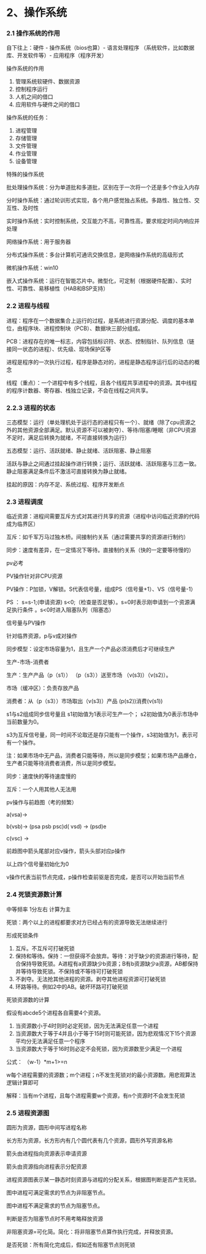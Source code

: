 # 2、操作系统

### 2.1 操作系统的作用

自下往上：硬件 - 操作系统（bios也算）- 语言处理程序 （系统软件，比如数据库、开发软件等）- 应用程序（程序开发）

操作系统的作用

1. 管理系统软硬件、数据资源
2. 控制程序运行
3. 人机之间的借口
4. 应用软件与硬件之间的借口



操作系统的任务：

1. 进程管理
2. 存储管理
3. 文件管理
4. 作业管理
5. 设备管理



特殊的操作系统

批处理操作系统：分为单道批和多道批，区别在于一次将一个还是多个作业入内存

分时操作系统：通过轮训形式实现，各个用户感觉独占系统。多路性、独立性、交互性、及时性

实时操作系统：实时控制系统，交互能力不高，可靠性高，要求规定时间内响应并处理

网络操作系统：用于服务器

分布式操作系统：多台计算机可通讯交换信息，是网络操作系统的高级形式

微机操作系统：win10

嵌入式操作系统：运行在智能芯片中。微型化，可定制（根据硬件配置）、实时性、可靠性、易移植性（HAB和BSP支持）





### 2.2 进程与线程

进程：程序在一个数据集合上运行的过程，是系统进行资源分配、调度的基本单位，由程序块、进程控制块（PCB）、数据块三部分组成。

PCB：进程存在的唯一标志，内容包括标识符、状态、控制指针、队列信息（链接同一状态的进程）、优先级、现场保护区等

进程是程序的一次执行过程，程序是静态对的，进程是静态程序运行后的动态的概念

线程（重点）：一个进程中有多个线程，且各个线程共享进程中的资源。其中线程的程序计数器、寄存器、栈独立记录，不会在线程之间共享。



### 2.2.3 进程的状态

三态模型：运行（单处理机处于运行态的进程只有一个）、就绪（除了cpu资源之外的其他资源全部满足。默认资源不可以被剥夺）、等待/阻塞/睡眠（非CPU资源不足时，满足后转换为就绪，不可直接转换为运行）



五态模型：运行、活跃就绪、静止就绪、活跃阻塞、静止阻塞

活跃与静止之间通过挂起操作进行转换；运行、活跃就绪、活跃阻塞与三态一致。静止阻塞满足条件后不激活可直接转换为静止就绪。

挂起的原因：内存不足、系统过程、程序开发断点



### 2.3 进程调度

临近资源：进程间需要互斥方式对其进行共享的资源（进程中访问临近资源的代码成为临界区）

互斥：如千军万马过独木桥。间接制约关系（通过需要共享的资源进行制约）

同步：速度有差异，在一定情况下等待。直接制约关系（快的一定要等待慢的）



pv必考

PV操作针对非CPU资源

PV操作：P加锁，V解锁。S代表信号量，组成PS（信号量+1）、VS（信号量-1）

PS ： s=s-1;(申请资源)   s<0;（检查是否足够）。s=0时表示刚申请到一个资源满足执行条件 。s<0时进入阻塞队列（阻塞态）



信号量与PV操作

针对临界资源，p与v成对操作



同步模型：设定市场容量为1，且生产一个产品必须消费后才可继续生产

生产-市场-消费者

生产：生产产品（p（s1））   （p（s3））送至市场  （v(s3)）（v(s2)）。

市场（缓冲区）：负责存放产品

消费者：从（p（s3））市场取出（v(s3)）产品 (p(s2))消费(v(s1))

s1与s2组成同步信号量且 s1初始值为1表示可生产一个； s2初始值为0表示市场中当前数量为0。

s3为互斥信号量，同一时间不论取还是存只能有一个操作，s3初始值为1，表示可有一个操作。



注：如果市场中无产品，消费者只能等待，所以是同步模型；如果市场产品爆仓，生产者只能等待消费者消费，所以是同步模型。

同步：速度快的等待速度慢的

互斥：一个人用其他人无法用



pv操作与前趋图（考的频繁）

a(vsa)->

b(vsb)-> (psa psb psc)d( vsd) -> (psd)e

c(vsc) ->

前趋图中箭头尾部对应v操作，箭头头部对应p操作

以上四个信号量初始化为0

v操作代表当前节点完成，p操作检查前驱是否完成，是否可以开始当前节点



### 2.4 死锁资源数计算

中等频率 1分左右 计算为主

死锁：两个以上的进程都要求对方已经占有的资源导致无法继续进行

形成死锁条件

1. 互斥。不互斥可打破死锁
2. 保持和等待。保持：一但获得不会放弃。等待：对于缺少的资源进行等待，配合保持导致死锁。A进程有a资源缺少b资源；B有b资源缺少a资源，AB都保持并等待导致死锁。不保持或不等待可打破死锁
3. 不剥夺。无法抢其他进程的资源。剥夺其他进程资源可打破死锁
4. 环路等待。例如2中的AB。破坏环路可打破死锁



死锁资源数的计算

假设有abcde5个进程各自需要4个资源。

1. 当资源数小于4时则时必定死锁，因为无法满足任意一个进程
2. 当资源数大于等于4并且小于等于15时则可能死锁，因为悲观情况下15个资源平均分无法满足任意一个程序
3. 当资源数大于等于16时则必定不会死锁，因为资源数至少满足一个进程

公式： （w-1）*m+1>=n

w每个进程需要的资源数；m个进程；n不发生死锁对的最小资源数。用悲观算法逻辑计算即可

解释：当有m个进程，且每个进程需要w个资源，有n个资源时不会发生死锁



### 2.5 进程资源图

圆形为资源，圆形中间写进程名称

长方形为资源，长方形内有几个圆代表有几个资源，圆形外写资源名称

箭头由进程指向资源表示申请资源

箭头由资源指向进程表示分配资源

进程资源图表示某一静态时刻资源与进程的分配关系，根据图判断是否产生死锁。

图中进程可满足需求的节点为非阻塞节点。

图中进程不满足需求的节点为阻塞节点。

判断是否为阻塞节点时不用考略释放资源

非阻塞资源=可化简。简化：将非阻塞节点算作执行完成，并释放资源。

是否死锁：所有简化完成后，假如还有阻塞节点则死锁














